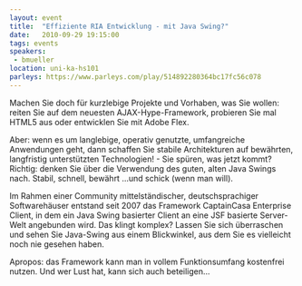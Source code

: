```yaml
---
layout: event
title:  "Effiziente RIA Entwicklung - mit Java Swing?"
date:   2010-09-29 19:15:00
tags: events
speakers:
 - bmueller
location: uni-ka-hs101
parleys: https://www.parleys.com/play/514892280364bc17fc56c078
---
```


Machen Sie doch für kurzlebige Projekte und Vorhaben, was Sie wollen: reiten Sie auf dem neuesten AJAX-Hype-Framework, probieren Sie mal HTML5 aus oder entwicklen Sie mit Adobe Flex.

Aber: wenn es um langlebige, operativ genutzte, umfangreiche Anwendungen geht, dann schaffen Sie stabile Architekturen auf bewährten, langfristig unterstützten Technologien! - Sie spüren, was jetzt kommt? Richtig: denken Sie über die Verwendung des guten, alten Java Swings nach. Stabil, schnell, bewährt ...und schick (wenn man will).

Im Rahmen einer Community mittelständischer, deutschsprachiger Softwarehäuser entstand seit 2007 das Framework CaptainCasa Enterprise Client, in dem ein Java Swing basierter Client an eine JSF basierte Server-Welt angebunden wird. Das klingt komplex? Lassen Sie sich überraschen und sehen Sie Java-Swing aus einem Blickwinkel, aus dem Sie es vielleicht noch nie gesehen haben.

Apropos: das Framework kann man in vollem Funktionsumfang kostenfrei nutzen. Und wer Lust hat, kann sich auch beteiligen...